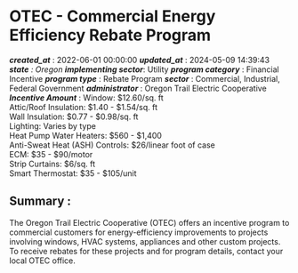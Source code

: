 # OTEC - Commercial Energy Efficiency Rebate Program 
 ***created_at*** : 2022-06-01 00:00:00 
 ***updated_at*** : 2024-05-09 14:39:43 
 ***state** : Oregon 
 **implementing sector***: Utility 
 ***program category*** : Financial Incentive 
 ***program type*** : Rebate Program 
 ***sector*** : Commercial, Industrial, Federal Government 
 ***administrator*** : Oregon Trail Electric Cooperative 
 ***Incentive Amount*** : Window: $12.60/sq. ft  
Attic/Roof Insulation: $1.40 - $1.54/sq. ft  
Wall Insulation: $0.77 - $0.98/sq. ft  
Lighting: Varies by type  
Heat Pump Water Heaters: $560 - $1,400  
Anti-Sweat Heat (ASH) Controls: $26/linear foot of case  
ECM: $35 - $90/motor  
Strip Curtains: $6/sq. ft  
Smart Thermostat: $35 - $105/unit  

 
 ## Summary : 
 The Oregon Trail Electric Cooperative (OTEC) offers an incentive program to
commercial customers for energy-efficiency improvements to projects involving
windows, HVAC systems, appliances and other custom projects. To receive
rebates for these projects and for program details, contact your local OTEC
office.  

 
 
